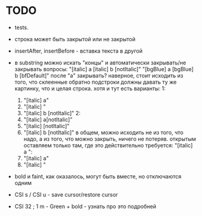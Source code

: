 # TODO

- tests.

- строка может быть закрытой или не закрытой
- insertAfter, insertBefore - вставка текста в другой
- в substring можно искать "концы" и автоматически закрывать/не закрывать
  вопросы:
    "[italic] a [italic] b [notItalic]"
    "[bgBlue] a [bgBlue] b [bfDefault]"
  после "a" закрывать?
  наверное, стоит исходить из того, что склеенные обратно подстроки должны
  давать ту же картинку, что и целая строка. хотя и тут есть варианты:
  1:
    1) "[italic] a"
    2) "[italic] "
    3) "[italic] b [notItalic]"
  2:
    1) "[italic] a[notItalic]"
    2) "[italic] [notItalic]"
    3) "[italic] b [notItalic]"
  в общем, можно исходить не из того, что надо, а из того, что можно закрыть,
  ничего не потеряв. открытым оставляем только там, где это действительно
  требуется:
    "[italic] a ":
    1) "[italic] a"
    2) "[italic] "

- bold и faint, как оказалось, могут быть вместе, но отключаются одним
- CSI s / CSI u - save cursor/restore cursor
- CSI 32 ; 1 m - Green + bold - узнать про это подробней

<!--
Switch to the terminal's secondary context	\x1b[?1049h
Switch back to the terminal's primary context	\x1b[?1049l -->
